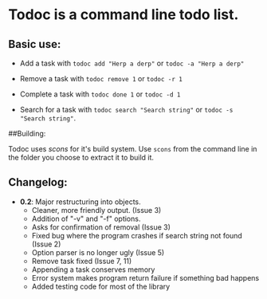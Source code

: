 # Todoc is a command line todo list.

## Basic use:

* Add a task with `todoc add "Herp a derp"` or `todoc -a "Herp a derp"`

* Remove a task with `todoc remove 1` or `todoc -r 1`

* Complete a task with `todoc done 1` or `todoc -d 1`

* Search for a task with `todoc search "Search string"` or `todoc -s "Search string"`. 

##Building:
    
Todoc uses *scons* for it's build system.
Use 
`scons`
from the command line in the folder you choose to extract it to build it.


## Changelog:

*  **0.2**: Major restructuring into objects.
    + Cleaner, more friendly output. (Issue 3)
    + Addition of "-v" and "-f" options.
    + Asks for confirmation of removal (Issue 3)
    + Fixed bug where the program crashes if search string not found (Issue 2)
    - Option parser is no longer ugly (Issue 5)
    - Remove task fixed (Issue 7, 11)
    - Appending a task conserves memory
    - Error system makes program return failure if something bad happens
    - Added testing code for most of the library

